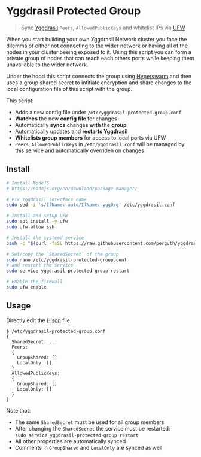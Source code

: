 # Yggdrasil Protected Group

> Sync [Yggdrasil](https://yggdrasil-network.github.io/) `Peers`, `AllowedPublicKeys` and whitelist IPs via [UFW](https://manpages.ubuntu.com/manpages/bionic/en/man8/ufw.8.html)

When you start building your own Yggdrasil Network cluster you face the dilemma of either not connecting to the wider network or having all of the nodes in your cluster beeing exposed to it. Using this script you can form a private group of nodes that can reach each others ports while keeping them unavailable to the wider network.

Under the hood this script connects the group using [Hyperswarm](https://github.com/holepunchto/hyperswarm) and then uses a group shared secret to intitiate encryption and share changes to the local configuration file of this script with the group.

This script:

- Adds a new config file under `/etc/yggdrasil-protected-group.conf`
- **Watches** the new **config file** for changes
- Automatically **syncs** changes **with** the **group**
- Automatically updates and **restarts Yggdrasil**
- **Whitelists group members** for access to local ports via UFW
- `Peers`, `AllowedPublicKeys` in `/etc/yggdrasil.conf` will be managed by this service and automatically overriden on changes

## Install

```bash
# Install NodeJS
# https://nodejs.org/en/download/package-manager/

# Fix Yggdrasil interface name
sudo sed -i 's/IfName: auto/IfName: ygg0/g' /etc/yggdrasil.conf

# Install and setup UFW
sudo apt install -y ufw
sudo ufw allow ssh

# Install the systemd service
bash -c "$(curl -fsSL https://raw.githubusercontent.com/perguth/yggdrasil-protected-group/master/setup.sh)"

# Set/copy the `SharedSecret` of the group
sudo nano /etc/yggdrasil-protected-group.conf
# and restart the service
sudo service yggdrasil-protected-group restart

# Enable the firewall
sudo ufw enable
```

## Usage

Directly edit the [Hjson](https://hjson.github.io/) file:

```
$ /etc/yggdrasil-protected-group.conf
{
  SharedSecret: ...
  Peers:
  {
    GroupShared: []
    LocalOnly: []
  }
  AllowedPublicKeys:
  {
    GroupShared: []
    LocalOnly: []
  }
}
```

Note that:

- The same `SharedSecret` must be used for all group members
- After changing the `SharedSecret` the service must be restarted:  
  `sudo service yggdrasil-protected-group restart`
-  All other properties are automatically synced
- Comments in `GroupShared` and `LocalOnly` are synced as well
